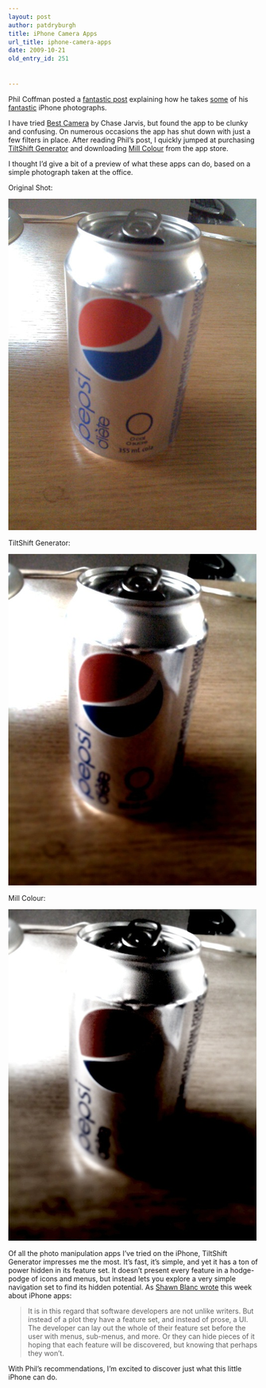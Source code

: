 ```yaml
---
layout: post
author: patdryburgh
title: iPhone Camera Apps
url_title: iphone-camera-apps
date: 2009-10-21
old_entry_id: 251


---
```


Phil Coffman posted a <a href="http://www.philcoffman.com/blog/photography/iphone-photography/">fantastic post</a> explaining how he takes <a href="http://www.philcoffman.com/blog/wp-content/uploads/2009/10/iPhone_photo_examples.jpg">some</a> of his <a href="http://www.philcoffman.com/blog/wp-content/uploads/2009/10/lighthouse_photo.jpg">fantastic</a> iPhone photographs.

I have tried <a href="http://itunes.apple.com/WebObjects/MZStore.woa/wa/viewSoftware?id=329800600&amp;mt=8">Best Camera</a> by Chase Jarvis, but found the app to be clunky and confusing. On numerous occasions the app has shut down with just a few filters in place. After reading Phil&#8217;s post, I quickly jumped at purchasing <a href="http://itunes.apple.com/WebObjects/MZStore.woa/wa/viewSoftware?id=327716311&amp;mt=8">TiltShift Generator</a> and downloading <a href="http://itunes.apple.com/WebObjects/MZStore.woa/wa/viewSoftware?id=318704758&amp;mt=8">Mill Colour</a> from the app store.

I thought I&#8217;d give a bit of a preview of what these apps can do, based on a simple photograph taken at the office.

Original Shot:

<img src="/images/uploads/219350263_1.jpg" alt="Pepsi Can" />

TiltShift Generator:

<img src="/images/uploads/219350263_2.jpg" alt="Pepsi Can" />

Mill Colour:

<img src="/images/uploads/219350263_3.jpg" alt="Pepsi Can" />

Of all the photo manipulation apps I&#8217;ve tried on the iPhone, TiltShift Generator impresses me the most. It&#8217;s fast, it&#8217;s simple, and yet it has a ton of power hidden in its feature set. It doesn&#8217;t present every feature in a hodge-podge of icons and menus, but instead lets you explore a very simple navigation set to find its hidden potential. As <a href="http://shawnblanc.net/2009/10/tweetie-20/">Shawn Blanc wrote</a> this week about iPhone apps:

>It is in this regard that software developers are not unlike writers. But instead of a plot they have a feature set, and instead of prose, a UI. The developer can lay out the whole of their feature set before the user with menus, sub-menus, and more. Or they can hide pieces of it hoping that each feature will be discovered, but knowing that perhaps they won’t.

With Phil&#8217;s recommendations, I&#8217;m excited to discover just what this little iPhone can do.